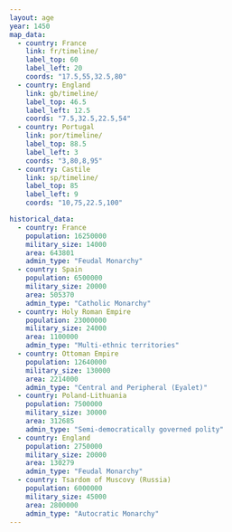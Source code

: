 ```yaml
---
layout: age
year: 1450
map_data:
  - country: France
    link: fr/timeline/
    label_top: 60
    label_left: 20
    coords: "17.5,55,32.5,80"
  - country: England
    link: gb/timeline/
    label_top: 46.5
    label_left: 12.5
    coords: "7.5,32.5,22.5,54"
  - country: Portugal
    link: por/timeline/
    label_top: 88.5
    label_left: 3
    coords: "3,80,8,95"
  - country: Castile
    link: sp/timeline/
    label_top: 85
    label_left: 9
    coords: "10,75,22.5,100"

historical_data:
  - country: France
    population: 16250000
    military_size: 14000
    area: 643801
    admin_type: "Feudal Monarchy"
  - country: Spain
    population: 6500000
    military_size: 20000
    area: 505370
    admin_type: "Catholic Monarchy"
  - country: Holy Roman Empire
    population: 23000000
    military_size: 24000
    area: 1100000
    admin_type: "Multi-ethnic territories"
  - country: Ottoman Empire
    population: 12640000
    military_size: 130000
    area: 2214000
    admin_type: "Central and Peripheral (Eyalet)"
  - country: Poland-Lithuania
    population: 7500000
    military_size: 30000
    area: 312685
    admin_type: "Semi-democratically governed polity"
  - country: England
    population: 2750000
    military_size: 20000
    area: 130279
    admin_type: "Feudal Monarchy"
  - country: Tsardom of Muscovy (Russia)
    population: 6000000
    military_size: 45000
    area: 2800000
    admin_type: "Autocratic Monarchy"
---
```

